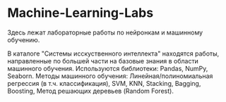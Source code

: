 # Machine-Learning-Labs
Здесь лежат лабораторные работы по нейронкам и машинному обучению.

В каталоге "Системы исскуственного интеллекта" находятся работы, направленные по большей части на базовые знания в области машинного обучения.
Используются библиотеки: Pandas, NumPy, Seaborn.
Методы машинного обучения: Линейная/полиномиальная регрессия (в т.ч. классификация), SVM, KNN, Stacking, Bagging, Boosting, Метод решающих деревьев (Random Forest).
